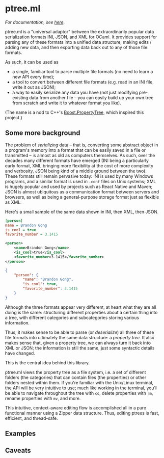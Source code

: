 # ptree.ml

_For documentation, see [here]()_.

ptree.ml is a "universal adaptor" between the extraordinarily popular data
serialization formats INI, JSON, and XML for OCaml. It provides support for
parsing any of these formats into a unified data structure, making edits /
adding new data, and then exporting data back out to any of those file formats.

As such, it can be used as
- a single, familiar tool to parse multiple file formats (no need to learn a new
  API every time);
- a tool to convert between different file formats (e.g. read in an INI file,
	write it out as JSON);
- a way to easily serialize any data you have (not just modifying pre-existing
	data from another file – you can easily build up your own tree from scratch
	and write it to whatever format you like).

(The name is a nod to C++'s
[Boost.PropertyTree](https://www.boost.org/doc/libs/1_65_1/doc/html/property_tree.html),
which inspired this project.)

## Some more background
The problem of _serializing_ data – that is, converting some abstract object in
a program's memory into a format that can be easily saved in a file or
transmitted – is almost as old as computers themselves. As such, over the
decades many different formats have emerged (INI being a particularly early
format, XML bringing more flexibility at the cost of more complexity and
verbosity, JSON being kind of a middle ground between the two). These formats
still remain pervasive today: INI is used by many Windows programs, and a
similar format is used in `.conf` files on Unix systems; XML is hugely popular
and used by projects such as React Native and Maven; JSON is almost ubiquitous
as a communication format between servers and browsers, as well as being a
general-purpose storage format just as flexible as XML.

Here's a small sample of the same data shown in INI, then XML, then JSON.
```ini
[person]
name = Brandon Gong
is_cool = true
favorite_number = 3.1415
```
```xml
<person>
	<name>Brandon Gong</name>
	<is_cool>true</is_cool>
	<favorite_number>3.1415</favorite_number>
</person>
```
```json
{
	"person": {
		"name": "Brandon Gong",
		"is_cool": true,
		"favorite_number": 3.1415
	}
}
```
Although the three formats appear very different, at heart what they are all
doing is the same: structuring different properties about a certain thing into
a tree, with different categories and subcategories storing various information.

Thus, it makes sense to be able to parse (or _deserialize_) all three of these
file formats into ultimately the same data structure: a _property tree_. It also
makes sense that, given a property tree, we can always turn it back into XML or
JSON; the information is still the same, just some syntactic details have
changed.

This is the central idea behind this library.

ptree.ml views the property tree as a file system, i.e. a set of different
folders (the categories) that can contain files (the properties) or other
folders nested within them. If you're familiar with the Unix/Linux terminal, the
API will be very intuitive to use; much like working in the terminal, you'll be
able to navigate throughout the tree with `cd`, delete properties with `rm`,
rename properties with `mv`, and more.

This intuitive, context-aware editing flow is accomplished all in a pure
functional manner using a Zipper data structure. Thus, editing ptrees is fast,
efficient, and thread-safe.

## Examples

## Caveats